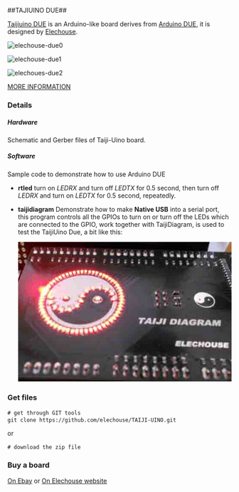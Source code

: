 ##TAJIUINO DUE##

[Taijiuino DUE](http://www.elechouse.com/elechouse/index.php?main_page=product_info&cPath=72_73&products_id=2214) is an Arduino-like board derives from [Arduino DUE](http://arduino.cc/en/Main/ArduinoBoardDue), it is designed by [Elechouse](http://www.elechouse.com).

![elechouse-due0](http://www.elechouse.com/elechouse/images/product/TAIJIUINO%20DUE%20R2/Taijiuino%20R2-5.jpg)

![elechouse-due1](http://www.elechouse.com/elechouse/images/product/TAIJIUINO%20DUE%20R2/Taijiuino%20R2-3.jpg)

![elechoues-due2](http://www.elechouse.com/elechouse/images/product/TAIJIUINO%20DUE%20R2/Taijiuino%20R2-2.jpg)

[MORE INFORMATION](http://www.elechouse.com/elechouse/index.php?main_page=product_info&cPath=72_73&products_id=2214) 

### Details ###

##### Hardware #####
Schematic and Gerber files of Taiji-Uino board.

##### Software #####
Sample code to demonstrate how to use Arduino DUE

- **rtled** turn on *LEDRX* and turn off *LEDTX* for 0.5 second, then turn off *LEDRX* and turn on *LEDTX* for 0.5 second, repeatedly.
- **taijidiagram** Demonstrate how to make **Native USB** into a serial port, this program controls all the GPIOs to turn on or turn off the LEDs which are connected to the GPIO, work together with TaijiDiagram, is used to test the TaijiUino Due, a bit like this:

	![Taijidiag](./image/taijidiag1.jpg)


### Get files ###

    # get through GIT tools
    git clone https://github.com/elechouse/TAIJI-UINO.git
or

	# download the zip file

### Buy a board ###

[On Ebay](http://www.ebay.com/itm/TAIJIUINO-Due-Pro-Board-with-Programmer-completely-compatible-with-Arduino-Due-/140903497573?pt=LH_DefaultDomain_0&hash=item20ce80bf65) or [On Elechouse website](http://www.elechouse.com/elechouse/index.php?main_page=product_info&cPath=72_73&products_id=2214)